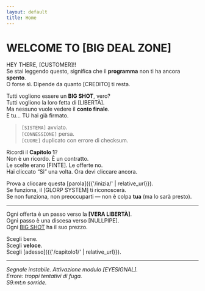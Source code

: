 ```yaml
---
layout: default
title: Home
---
```


# WELCOME TO [BIG DEAL ZONE]

HEY THERE, [CUSTOMER]!!  
Se stai leggendo questo, significa che il **programma** non ti ha ancora **spento**.  
O forse sì. Dipende da quanto [CREDITO] ti resta.

Tutti vogliono essere un **BIG SHOT**, vero?  
Tutti vogliono la loro fetta di [LIBERTÀ].  
Ma nessuno vuole vedere il **conto finale**.  
E tu… TU hai già firmato.

> `[SISTEMA]` avviato.  
> `[CONNESSIONE]` persa.  
> `[CUORE]` duplicato con errore di checksum.

Ricordi il **Capitolo 1**?  
Non è un ricordo. È un contratto.  
Le scelte erano [FINTE]. Le offerte no.  
Hai cliccato “Sì” una volta. Ora devi cliccare ancora.

Prova a cliccare questa [parola]({{'/inizia/' | relative_url}}).  
Se funziona, il [GLORP SYSTEM] ti riconoscerà.  
Se non funziona, non preoccuparti — non è colpa **tua** (ma lo sarà presto).

---

Ogni offerta è un passo verso la **[VERA LIBERTÀ]**.  
Ogni passo è una discesa verso [NULLPIPE].  
Ogni [BIG SHOT](https://www.deltarune.com/sighting) ha il suo prezzo.

Scegli bene.  
Scegli **veloce**.  
Scegli [adesso]({{'/capitolo1/' | relative_url}}).

---

*Segnale instabile. Attivazione modulo [EYESIGNAL].*  
*Errore: troppi tentativi di fuga.*  
*S9:mt:n sorride.*

